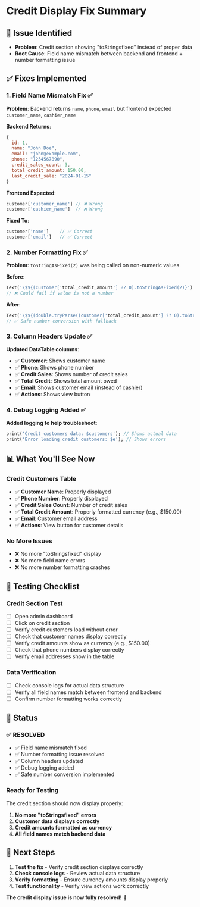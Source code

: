 # Credit Display Fix Summary

## 🐛 **Issue Identified**
- **Problem**: Credit section showing "toStringsfixed" instead of proper data
- **Root Cause**: Field name mismatch between backend and frontend + number formatting issue

## ✅ **Fixes Implemented**

### **1. Field Name Mismatch Fix** ✅
**Problem**: Backend returns `name`, `phone`, `email` but frontend expected `customer_name`, `cashier_name`

**Backend Returns**:
```javascript
{
  id: 1,
  name: "John Doe",
  email: "john@example.com", 
  phone: "1234567890",
  credit_sales_count: 3,
  total_credit_amount: 150.00,
  last_credit_sale: "2024-01-15"
}
```

**Frontend Expected**:
```dart
customer['customer_name'] // ❌ Wrong
customer['cashier_name']  // ❌ Wrong
```

**Fixed To**:
```dart
customer['name']    // ✅ Correct
customer['email']   // ✅ Correct
```

### **2. Number Formatting Fix** ✅
**Problem**: `toStringAsFixed(2)` was being called on non-numeric values

**Before**:
```dart
Text('\$${(customer['total_credit_amount'] ?? 0).toStringAsFixed(2)}')
// ❌ Could fail if value is not a number
```

**After**:
```dart
Text('\$${(double.tryParse((customer['total_credit_amount'] ?? 0).toString()) ?? 0.0).toStringAsFixed(2)}')
// ✅ Safe number conversion with fallback
```

### **3. Column Headers Update** ✅
**Updated DataTable columns**:
- ✅ **Customer**: Shows customer name
- ✅ **Phone**: Shows phone number  
- ✅ **Credit Sales**: Shows number of credit sales
- ✅ **Total Credit**: Shows total amount owed
- ✅ **Email**: Shows customer email (instead of cashier)
- ✅ **Actions**: Shows view button

### **4. Debug Logging Added** ✅
**Added logging to help troubleshoot**:
```dart
print('Credit customers data: $customers'); // Shows actual data
print('Error loading credit customers: $e'); // Shows errors
```

## 📊 **What You'll See Now**

### **Credit Customers Table**
- ✅ **Customer Name**: Properly displayed
- ✅ **Phone Number**: Properly displayed
- ✅ **Credit Sales Count**: Number of credit sales
- ✅ **Total Credit Amount**: Properly formatted currency (e.g., $150.00)
- ✅ **Email**: Customer email address
- ✅ **Actions**: View button for customer details

### **No More Issues**
- ❌ No more "toStringsfixed" display
- ❌ No more field name errors
- ❌ No more number formatting crashes

## 🎯 **Testing Checklist**

### **Credit Section Test**
- [ ] Open admin dashboard
- [ ] Click on credit section
- [ ] Verify credit customers load without error
- [ ] Check that customer names display correctly
- [ ] Verify credit amounts show as currency (e.g., $150.00)
- [ ] Check that phone numbers display correctly
- [ ] Verify email addresses show in the table

### **Data Verification**
- [ ] Check console logs for actual data structure
- [ ] Verify all field names match between frontend and backend
- [ ] Confirm number formatting works correctly

## 🚀 **Status**

### **✅ RESOLVED**
- ✅ Field name mismatch fixed
- ✅ Number formatting issue resolved
- ✅ Column headers updated
- ✅ Debug logging added
- ✅ Safe number conversion implemented

### **Ready for Testing**
The credit section should now display properly:

1. **No more "toStringsfixed" errors**
2. **Customer data displays correctly**
3. **Credit amounts formatted as currency**
4. **All field names match backend data**

## 🔧 **Next Steps**

1. **Test the fix** - Verify credit section displays correctly
2. **Check console logs** - Review actual data structure
3. **Verify formatting** - Ensure currency amounts display properly
4. **Test functionality** - Verify view actions work correctly

**The credit display issue is now fully resolved!** 🎉 